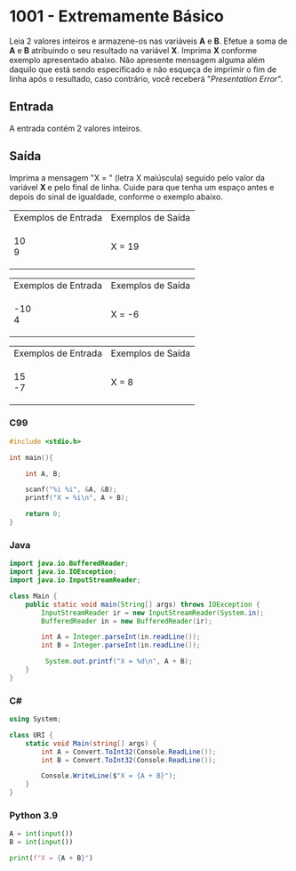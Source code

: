 <html>
<body style="padding: 10px 0px;">
    <div class="header">
        <h1>1001 - Extremamente Básico</h1>
        <div class="problem">
            <div class="description">
                <p>
                    Leia 2 valores inteiros e armazene-os nas variáveis <strong>A</strong> e <strong>B</strong>. Efetue
                    a
                    soma de <strong>A</strong> e <strong>B</strong> atribuindo o seu resultado na variável
                    <strong>X</strong>. Imprima <strong>X</strong> conforme exemplo apresentado abaixo. Não apresente
                    mensagem alguma além daquilo que está sendo especificado e não esqueça de imprimir o fim de linha
                    após o
                    resultado, caso contrário, você receberá "<em>Presentation Error</em>".
                </p>
            </div>
            <h2>Entrada</h2>
            <div class="input">
                <p>
                    A entrada contém 2 valores inteiros.
                </p>
            </div>
            <h2>Saída</h2>
            <div class="output">
                <p>
                    Imprima a mensagem "X = " (letra X maiúscula) seguido pelo valor da variável <strong> X </strong> e
                    pelo
                    final de linha. Cuide para que tenha um espaço antes e depois do sinal de igualdade, conforme o
                    exemplo
                    abaixo.
                </p>
            </div>
            <div class="both"></div>
            <table>
                <tbody>
                    <tr>
                        <td>Exemplos de Entrada</td>
                        <td>Exemplos de Saída</td>
                    </tr>
                    <tr>
                        <td class="division">
                            <p>
                                10<br>
                                9
                            </p>
                        </td>
                        <td>
                            <p>
                                X = 19
                            </p>
                        </td>
                    </tr>
                </tbody>
            </table>
            <table>
                <tbody>
                    <tr>
                        <td>Exemplos de Entrada</td>
                        <td>Exemplos de Saída</td>
                    </tr>
                    <tr>
                        <td class="division">
                            <p>
                                -10<br>
                                4
                            </p>
                        </td>
                        <td>
                            <p>
                                X = -6
                            </p>
                        </td>
                    </tr>
                </tbody>
            </table>
            <table>
                <tbody>
                    <tr>
                        <td>Exemplos de Entrada</td>
                        <td>Exemplos de Saída</td>
                    </tr>
                    <tr>
                        <td class="division">
                            <p>
                                15<br>
                                -7
                            </p>
                        </td>
                        <td>
                            <p>
                                X = 8
                            </p>
                        </td>
                    </tr>
                </tbody>
            </table>
        </div>
    </div>
</body>
</html>

### C99

```c
#include <stdio.h>

int main(){

    int A, B;

    scanf("%i %i", &A, &B);
    printf("X = %i\n", A + B);

    return 0;
}
```

### Java

```java
import java.io.BufferedReader;
import java.io.IOException;
import java.io.InputStreamReader;

class Main {
    public static void main(String[] args) throws IOException {
        InputStreamReader ir = new InputStreamReader(System.in);
        BufferedReader in = new BufferedReader(ir);

        int A = Integer.parseInt(in.readLine());
        int B = Integer.parseInt(in.readLine());

         System.out.printf("X = %d\n", A + B);
    }
}
```

### C#

```cs
using System;

class URI {
    static void Main(string[] args) {
        int A = Convert.ToInt32(Console.ReadLine());
        int B = Convert.ToInt32(Console.ReadLine());

        Console.WriteLine($"X = {A + B}");
    }
}
```

### Python 3.9

```python
A = int(input())
B = int(input())

print(f"X = {A + B}")

```

